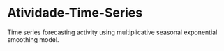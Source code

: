 # Atividade-Time-Series
Time series forecasting activity using multiplicative seasonal exponential smoothing model.
